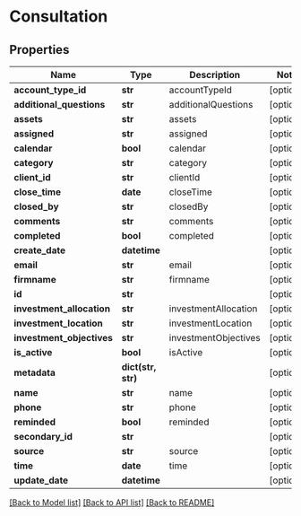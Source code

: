 # Consultation

## Properties
Name | Type | Description | Notes
------------ | ------------- | ------------- | -------------
**account_type_id** | **str** | accountTypeId | [optional] 
**additional_questions** | **str** | additionalQuestions | [optional] 
**assets** | **str** | assets | [optional] 
**assigned** | **str** | assigned | [optional] 
**calendar** | **bool** | calendar | [optional] 
**category** | **str** | category | [optional] 
**client_id** | **str** | clientId | [optional] 
**close_time** | **date** | closeTime | [optional] 
**closed_by** | **str** | closedBy | [optional] 
**comments** | **str** | comments | [optional] 
**completed** | **bool** | completed | [optional] 
**create_date** | **datetime** |  | [optional] 
**email** | **str** | email | [optional] 
**firmname** | **str** | firmname | [optional] 
**id** | **str** |  | [optional] 
**investment_allocation** | **str** | investmentAllocation | [optional] 
**investment_location** | **str** | investmentLocation | [optional] 
**investment_objectives** | **str** | investmentObjectives | [optional] 
**is_active** | **bool** | isActive | [optional] 
**metadata** | **dict(str, str)** |  | [optional] 
**name** | **str** | name | [optional] 
**phone** | **str** | phone | [optional] 
**reminded** | **bool** | reminded | [optional] 
**secondary_id** | **str** |  | [optional] 
**source** | **str** | source | [optional] 
**time** | **date** | time | [optional] 
**update_date** | **datetime** |  | [optional] 

[[Back to Model list]](../README.md#documentation-for-models) [[Back to API list]](../README.md#documentation-for-api-endpoints) [[Back to README]](../README.md)


